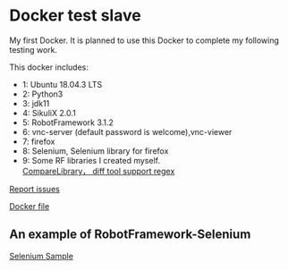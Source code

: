 # Docker test slave

My first Docker.
It is planned to use this Docker to complete my following testing work.

This docker includes:

* 1: Ubuntu 18.04.3 LTS
* 2: Python3
* 3: jdk11
* 4: SikuliX 2.0.1
* 5: RobotFramework 3.1.2
* 6: vnc-server (default password is welcome),vnc-viewer
* 7: firefox
* 8: Selenium, Selenium library for firefox
* 9: Some RF libraries I created myself.  
     [CompareLibrary， diff tool support regex](https://github.com/robotslacker/robotframework-comparelibrary)

[Report issues](https://github.com/robotslacker/robotslacker/issues)

[Docker file](https://github.com/robotslacker/robotslacker/blob/master/Dockerfile/testslave/Dockerfile)

## An example of RobotFramework-Selenium

[Selenium Sample](https://github.com/robotslacker/robotslacker/blob/master/Dockerfile/testslave/Selenium.robot)
